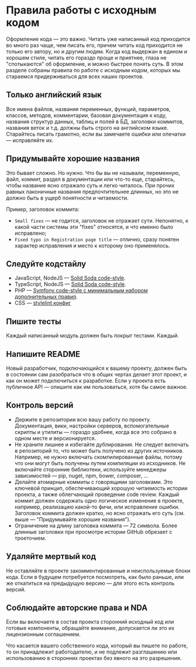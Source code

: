 # Правила работы с исходным кодом

Оформление кода — это важно. Читать уже написанный код приходится во много раз чаще, чем писать его, причем читать код приходится не только его автору, но и другим людям. Когда код выдержан в едином и хорошем стиле, читать его гораздо проще и приятнее, глаза не "спотыкаются" об оформление, и можно быстрее понять суть. В этом разделе собраны правила по работе с исходным кодом, которых мы стараемся придерживаться для всех наших проектов.

## Только английский язык

Все имена файлов, названия переменных, функций, параметров, классов, методов, комментарии, базовая документация к коду, названия структур данных, таблиц и полей в БД, заголовки коммитов, названия веток и т.д. должны быть строго на английском языке. Старайтесь писать грамотно, если вы замечаете ошибки или опечатки — исправляйте их.

## Придумывайте хорошие названия

Это бывает сложно. Но нужно. Что бы вы не называли, переменную, файл, коммит, раздел в документации или что-то еще, старайтесь, чтобы название ясно отражало суть и легко читалось. При прочих равных лаконичные названия предпочтительнее длинных, но это не должно быть в ущерб понятности и читаемости.

Пример, заголовок коммита:

+ `Small fixes` — не годится, заголовок не отражает сути. Непонятно, к какой части системы эти "fixes" относятся, и что именно было исправлено;
+ `Fixed typo in Registration page title` — отлично, сразу понятен характер исправления и место к которому оно применялось.

## Следуйте кодстайлу

+ JavaScript, NodeJS — [Solid Soda code-style](https://github.com/solid-soda/eslint-config).
+ TypeScript, NodeJS — [Solid Soda code-style](https://github.com/solid-soda/tslint-config).
+ PHP — [Symfony code-style с минимальным набором дополнительных правил](php.md).
+ CSS — [stylelint конфиг](css.md)

## Пишите тесты

Каждый написанный модуль должен быть покрыт тестами. Каждый.

## Напишите README

Новый разработчик, подключающийся к вашему проекту, должен быть в состоянии сам разобраться что в общих чертах делает этот проект, и как он может подключиться к разработке. Если у проекта есть публичное API — опишите как им пользоваться, хотя бы самое важное.

## Контроль версий

+ Держите в репозитории всю вашу работу по проекту. Документация, вики, настройки серверов, вспомогательные скрипты и утилиты — гораздо удобнее, когда все это собрано в одном месте и версионируется.
+ Не храните лишнее и избегайте дублирования. Не следует включать в репозиторий то, что может быть получено из других источников. Например, не нужно включать скомпилированные файлы, потому что они могут быть получены путем компиляции из исходников. Не включайте сторонние библиотеки, используйте менеджеры зависимостей — pip, nuget, npm, bower, composer, ...
+ Делайте атомарные коммиты с говорящими заголовками. Это ключевой принцип, обеспечивающий хорошую читаемость истории проекта, а также облегчающий проведение code review. Каждый коммит должен содержать одно логическое изменение в проекте, например, реализацию какой-то фичи, или исправление ошибки. Заголовок коммита должен кратко, но ясно отражать его суть (см. выше — "Придумывайте хорошие названия").
+ Ограничение на длину заголовка коммита — 72 символа. Более длинные заголовки при просмотре истории GitHub обрезает с троеточием.

## Удаляйте мертвый код

Не оставляйте в проекте закомментированные и неиспользуемые блоки кода. Если в будущем потребуется посмотреть, как было раньше, или же откатиться на предыдущую версию — для этого есть контроль версий.

## Соблюдайте авторские права и NDA

Eсли вы включаете в состав проекта сторонний исходный код или готовые компоненты, обращайте внимание, допускается ли это их лицензионным соглашением.

Что касается вашего собственного кода, который вы пишете по работе, то он принадлежит работодателю, и не подлежит разглашению или использованию в сторонних проектах без явного на это разрешения.
